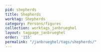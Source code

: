 ```yaml
---
pid: shepherds
title: Shepherds
worktag: Shepherds
category: Persons/figures
collection: worktags_janbrueghel
layout: tagpage_janbrueghel
order: '155'
permalink: "/janbrueghel/tags/shepherds/"
---
```

